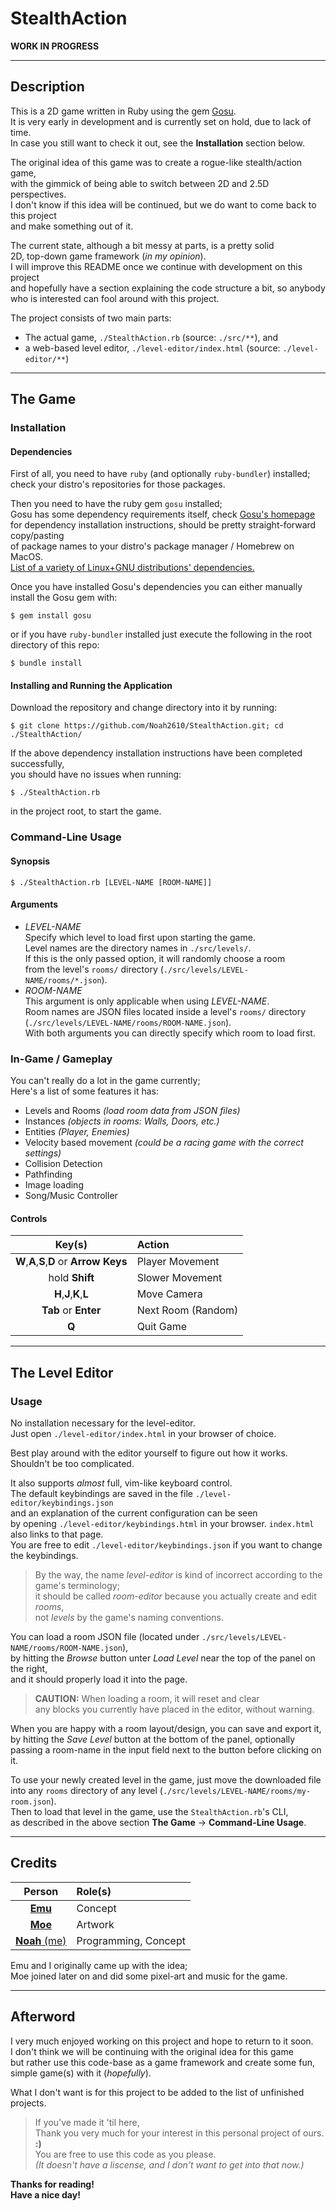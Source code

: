 # StealthAction
__WORK IN PROGRESS__

---

## Description
This is a 2D game written in Ruby using the gem [Gosu](https://www.libgosu.org/index.html).  
It is very early in development and is currently set on hold, due to lack of time.  
In case you still want to check it out, see the __Installation__ section below.  
  
The original idea of this game was to create a rogue-like stealth/action game,  
with the gimmick of being able to switch between 2D and 2.5D perspectives.  
I don't know if this idea will be continued, but we do want to come back to this project  
and make something out of it.  
  
The current state, although a bit messy at parts, is a pretty solid  
2D, top-down game framework (_in my opinion_).  
I will improve this README once we continue with development on this project  
and hopefully have a section explaining the code structure a bit, so anybody  
who is interested can fool around with this project.  
  
The project consists of two main parts:  
* The actual game, `./StealthAction.rb` (source: `./src/**`), and
* a web-based level editor, `./level-editor/index.html` (source: `./level-editor/**`)

  
---
  

## The Game
### Installation
#### Dependencies
First of all, you need to have `ruby` (and optionally `ruby-bundler`) installed;  
check your distro's repositories for those packages.  
  
Then you need to have the ruby gem `gosu` installed;  
Gosu has some dependency requirements itself, check [Gosu's homepage](https://www.libgosu.org/ruby.html)  
for dependency installation instructions, should be pretty straight-forward copy/pasting  
of package names to your distro's package manager / Homebrew on MacOS.  
[List of a variety of Linux+GNU distributions' dependencies.](https://github.com/gosu/gosu/wiki/Getting-Started-on-Linux)  
  
Once you have installed Gosu's dependencies you can either manually install the Gosu gem with:  
```
$ gem install gosu
```
or if you have `ruby-bundler` installed just execute the following in the root directory of this repo:  
```
$ bundle install
```

#### Installing and Running the Application
Download the repository and change directory into it by running:
```
$ git clone https://github.com/Noah2610/StealthAction.git; cd ./StealthAction/
```
If the above dependency installation instructions have been completed successfully,  
you should have no issues when running:  
```
$ ./StealthAction.rb
```
in the project root, to start the game.  

  

### Command-Line Usage
#### Synopsis
`$ ./StealthAction.rb [LEVEL-NAME [ROOM-NAME]]`
#### Arguments
* _LEVEL-NAME_  
  Specify which level to load first upon starting the game.  
  Level names are the directory names in `./src/levels/`.  
  If this is the only passed option, it will randomly choose a room  
  from the level's `rooms/` directory (`./src/levels/LEVEL-NAME/rooms/*.json`).  
* _ROOM-NAME_  
  This argument is only applicable when using _LEVEL-NAME_.  
  Room names are JSON files located inside a level's `rooms/` directory  
  (`./src/levels/LEVEL-NAME/rooms/ROOM-NAME.json`).  
  With both arguments you can directly specify which room to load first.  

  

### In-Game / Gameplay
You can't really do a lot in the game currently;  
Here's a list of some features it has:  
* Levels and Rooms _(load room data from JSON files)_
* Instances _(objects in rooms: Walls, Doors, etc.)_
* Entities _(Player, Enemies)_
* Velocity based movement _(could be a racing game with the correct settings)_
* Collision Detection
* Pathfinding
* Image loading
* Song/Music Controller

#### Controls
|  Key(s)                                     |  Action              |
|:-------------------------------------------:|:-------------------- |
|  __W__,__A__,__S__,__D__ or __Arrow Keys__  |  Player Movement     |
|  hold __Shift__                             |  Slower Movement     |
|  __H__,__J__,__K__,__L__                    |  Move Camera         |
|  __Tab__ or __Enter__                       |  Next Room (Random)  |
|  __Q__                                      |  Quit Game           |

  
---
  

## The Level Editor
### Usage
No installation necessary for the level-editor.  
Just open `./level-editor/index.html` in your browser of choice.  
  
Best play around with the editor yourself to figure out how it works.  
Shouldn't be too complicated.  
  
It also supports _almost_ full, vim-like keyboard control.  
The default keybindings are saved in the file `./level-editor/keybindings.json`  
and an explanation of the current configuration can be seen  
by opening `./level-editor/keybindings.html` in your browser. `index.html` also links to that page.  
You are free to edit `./level-editor/keybindings.json` if you want to change the keybindings.  
  
> By the way, the name _level-editor_ is kind of incorrect according to the game's terminology;  
> it should be called _room-editor_ because you actually create and edit _rooms_,  
> not _levels_ by the game's naming conventions.  
  
You can load a room JSON file (located under `./src/levels/LEVEL-NAME/rooms/ROOM-NAME.json`),  
by hitting the _Browse_ button unter _Load Level_ near the top of the panel on the right,  
and it should properly load it into the page.  
  
> __CAUTION:__ When loading a room, it will reset and clear  
> any blocks you currently have placed in the editor, without warning.
  
When you are happy with a room layout/design, you can save and export it,  
by hitting the _Save Level_ button at the bottom of the panel, optionally  
passing a room-name in the input field next to the button before clicking on it.  
  
To use your newly created level in the game, just move the downloaded file  
into any `rooms` directory of any level (`./src/levels/LEVEL-NAME/rooms/my-room.json`).  
Then to load that level in the game, use the `StealthAction.rb`'s CLI,  
as described in the above section __The Game__ -> __Command-Line Usage__.

  
---
  

## Credits
|  Person                                        |  Role(s)               |
|:----------------------------------------------:|:---------------------- |
|  [__Emu__](https://github.com/hoichael)        |  Concept               |
|  [__Moe__](https://github.com/theniggeth)      |  Artwork               |
|  [__Noah__ (me)](https://github.com/Noah2610)  |  Programming, Concept  |
  
Emu and I originally came up with the idea;  
Moe joined later on and did some pixel-art and music for the game.  

  
---
  

## Afterword
I very much enjoyed working on this project and hope to return to it soon.  
I don't think we will be continuing with the original idea for this game  
but rather use this code-base as a game framework and create some fun, simple game(s) with it (_hopefully_).  
  
What I don't want is for this project to be added to the list of unfinished projects.
  
> If you've made it 'til here,  
> Thank you very much for your interest in this personal project of ours. __:)__  
> You are free to use this code as you please.  
> _(It doesn't have a liscense, and I don't want to get into that now.)_
  
__Thanks for reading!__  
__Have a nice day!__

